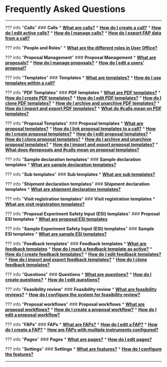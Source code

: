 # Frequently Asked Questions

_________________________________________________________________________________________________________

??? info "**Calls**"
    ### **Calls**
    * [**What are calls?**](user-guide/user-officer/creating_call.md#what-are-calls) 
    * [**How do I create a call?**](user-guide/user-officer/creating_call.md#step-1-setting-up-the-templates-fap-and-proposal-workflow) 
    * [**How do I edit active calls?**](user-guide/user-officer/creating_call.md#how-do-i-edit-an-active-call)
    * [**How do I manage calls?**](user-guide/user-officer/creating_call.md)
    * [**How do I export FAP data from a call?**](user-guide/user-officer/creating_call.md#faps)

??? info "**People and Roles**"
    * [**What are the different roles in User Office?**](user-guide/user-officer/roles.md)

??? info "**Proposal Management**"
    ### **Proposal Management**
    * [**What are proposals?**](user-guide/user-officer/proposal.md)
    * [**How do I manage proposals?**](user-guide/user-officer/proposal.md)
    * [**How do I edit a users' proposal?**](user-guide/user-officer/proposal.md)

??? info "**Templates**"
    ### **Templates**
    * [**What are templates?**](user-guide/user-officer/creating_templates.md#what-are-templates)
    * [**How do I use templates within a call?**](user-guide/user-officer/creating_call.md#how-do-i-use-templates-within-a-call)

??? info "**PDF Templates**"
    ### **PDF templates**
    * [**What are PDF templates?**](user-guide/user-officer/templates/pdf_template.md#what-are-pdf-templates)
    * [**How do I create PDF templates?**](user-guide/user-officer/templates/pdf_template.md#how-do-i-create-pdf-templates)
    * [**How do I edit PDF templates?**](user-guide/user-officer/templates/pdf_template.md#how-do-i-edit-pdf-templates)
    * [**How do I clone PDF templates?**](user-guide/user-officer/templates/pdf_template.md#how-do-i-clone-pdf-templates)
    * [**How do I archive and unarchive PDF templates?**](user-guide/user-officer/templates/pdf_template.md#how-do-i-archive-and-unarchive-pdf-templates)
    * [**How do I import and export PDF templates?**](user-guide/user-officer/templates/pdf_template.md#how-do-i-export-and-import-pdf-templates)
    * [**What do #calls mean on PDF templates?**](user-guide/user-officer/templates/pdf_template.md#what-does-calls-mean-on-pdf-templates)

??? info "**Proposal Templates**"
    ### **Proposal templates**
    * [**What are proposal templates?**](user-guide/user-officer/templates/proposal_template.md#what-are-proposal-templates)
    * [**How do I link proposal templates to a call?**](user-guide/user-officer/templates/proposal_template.md#how-do-i-link-proposal-templates-to-a-call)
    * [**How do I create proposal templates?**](user-guide/user-officer/templates/proposal_template.md#how-do-i-create-a-proposal-template)
    * [**How do I edit proposal templates?**](user-guide/user-officer/templates/proposal_template.md#how-do-i-edit-proposal-templates)
    * [**How do I clone proposal templates?**](user-guide/user-officer/templates/proposal_template.md#how-do-i-clone-proposal-templates)
    * [**How do I archive and unarchive proposal templates?**](user-guide/user-officer/templates/proposal_template.md#how-do-i-archive-and-unarchive-proposal-templates)
    * [**How do I import and export proposal templates?**](user-guide/user-officer/templates/proposal_template.md#how-do-i-import-and-export-proposal-templates)
    * [**What does #proposals and #calls mean on proposal templates?**](user-guide/user-officer/templates/proposal_template.md#what-does-calls-mean-on-proposal-templates)

??? info "**Sample declaration templates**"
    ### **Sample declaration templates**
    * [**What are sample declaration templates?**](user-guide/user-officer/templates/sampledec_template.md#what-are-sample-declaration-templates)

??? info "**Sub templates**"
    ### **Sub templates**
    * [**What are sub templates?**](user-guide/user-officer/templates/sub_template.md#what-are-sub-templates)

??? info "**Shipment declaration templates**"
    ### **Shipment declaration templates**
    * [**What are shipment declaration templates?**](user-guide/user-officer/templates/shipment_template.md#what-are-shipment-declaration-templates)

??? info "**Visit registration templates**"
    ### **Visit registration templates**
    * [**What are visit registration templates?**](user-guide/user-officer/templates/visit_template.md#what-are-visit-registration-templates)

??? info "**Proposal Experiment Safety Input (ESI) templates**"
    ### **Proposal ESI templates**
    * [**What are proposal ESI templates**](user-guide/user-officer/templates/proposalESI_template.md#what-are-proposal-esi-templates)

??? info "**Sample Experiment Safety Input (ESI) templates**"
    ### **Sample ESI templates**
    * [**What are sample ESI templates?**](user-guide/user-officer/templates/sampleESI_template.md#what-are-sample-esi-templates)

??? info "**Feedback templates**"
    ### **Feedback templates**
    * [**What are feedback templates**](user-guide/user-officer/templates/feedback_template.md#what-are-feedback-templates)
    * [**How do I mark a feedback template as active?**](user-guide/user-officer/templates/feedback_template.md#how-do-mark-a-feedback-template-as-active)
    * [**How do I create feedback templates?**](user-guide/user-officer/templates/feedback_template.md#how-do-i-create-feedback-templates)
    * [**How do I edit feedback templates?**](user-guide/user-officer/templates/feedback_template.md#how-do-i-edit-feedback-templates)
    * [**How do I import and export feedback templates?**](user-guide/user-officer/templates/feedback_template.md#how-do-i-import-and-export-feedback-templates)
    * [**How do I clone feedback templates?**](user-guide/user-officer/templates/feedback_template.md#how-do-i-clone-feedback-templates)

??? info "**Questions**"
    ### **Questions**
    * [**What are questions?**](user-guide/user-officer/questions.md#what-are-questions)
    * [**How do I create questions?**](user-guide/user-officer/questions.md#how-do-i-create-questions)
    * [**How do I edit questions?**](user-guide/user-officer/questions.md#how-do-i-edit-questions)

??? info "**Feasibility review**"
    ### **Feasibility review**
    * [**What are feasibility reviews?**](user-guide/user-officer/feasibility_review.md#what-are-feasibility-reviews)
    * [**How do I configure the system for feasibility review?**](user-guide/user-officer/feasibility_review.md#how-do-i-configure-the-system-for-feasibility-review)

??? info "**Proposal workflows**"
    ### **Proposal workflows**
    * [**What are proposal workflows?**](user-guide/user-officer/settings/proposal_workflow.md#what-are-proposal-workflows)
    * [**How do I create a proposal workflow?**](user-guide/user-officer/settings/proposal_workflow.md#how-do-i-create-a-proposal-workflow)
    * [**How do I edit a proposal workflow?**](user-guide/user-officer/settings/proposal_workflow.md#how-do-i-edit-a-proposal-workflow)

??? info "**FAPs**"
    ### **FAPs**
    * [**What are FAPs?**](user-guide/user-officer/fap.md#what-are-facility-access-panels-faps)
    * [**How do I edit a FAP?**](user-guide/user-officer/fap.md#how-do-i-edit-faps)
    * [**How do I create a FAP?**](user-guide/user-officer/fap.md#how-do-i-create-faps)
    * [**How are FAPs with multiple instruments configured?**](user-guide/user-officer/fap.md#how-are-faps-with-multiple-instruments-configured)

??? info "**Pages**"
    ### **Pages**
    * [**What are pages?**](user-guide/user-officer/page.md#what-are-pages)
    * [**How do I edit pages?**](user-guide/user-officer/page.md#how-do-i-edit-pages)

??? info "**Settings**"
    ### **Settings**
    * [**What are features?**](user-guide/user-officer/settings/features.md#what-are-features)
    * [**How do I configure the features?**](user-guide/user-officer/settings/features.md#how-do-i-configure-the-features)

_________________________________________________________________________________________________________
